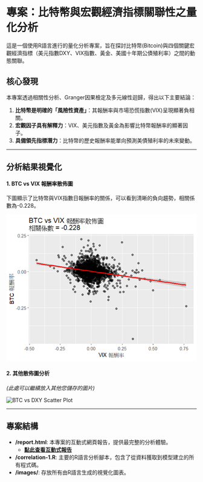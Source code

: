 # 專案：比特幣與宏觀經濟指標關聯性之量化分析

這是一個使用R語言進行的量化分析專案，旨在探討比特幣(Bitcoin)與四個關鍵宏觀經濟指標（美元指數DXY、VIX指數、黃金、美國十年期公債殖利率）之間的動態關聯。

## 核心發現

本專案透過相關性分析、Granger因果檢定及多元線性迴歸，得出以下主要結論：

1.  **比特幣是明確的「風險性資產」**：其報酬率與市場恐慌指數(VIX)呈現顯著負相關。
2.  **宏觀因子具有解釋力**：VIX、美元指數及黃金為影響比特幣報酬率的顯著因子。
3.  **具備領先指標潛力**：比特幣的歷史報酬率能單向預測美債殖利率的未來變動。

---

## 分析結果視覺化

#### 1. BTC vs VIX 報酬率散佈圖
下圖顯示了比特幣與VIX指數日報酬率的關係，可以看到清晰的負向趨勢，相關係數為-0.228。

![BTC vs VIX Scatter Plot](BTCVIX_SC.png)

#### 2. 其他散佈圖分析
*(此處可以繼續放入其他您儲存的圖片)*

![BTC vs DXY Scatter Plot](btc_dxy_scatterplot.png)

---

## 專案結構

* **/report.html**: 本專案的互動式網頁報告，提供最完整的分析體驗。
    * **[點此查看互動式報告](https://Howard-UH.github.io/bitcoin-report-cor/report.html)**
* **/correlation-1.R**: 主要的R語言分析腳本，包含了從資料獲取到模型建立的所有程式碼。
* **/images/**: 存放所有由R語言生成的視覺化圖表。
